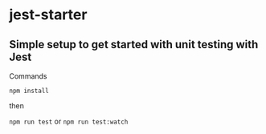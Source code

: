 # jest-starter
## Simple setup to get started with unit testing with Jest

Commands

`npm install`

then

`npm run test` or `npm run test:watch`
